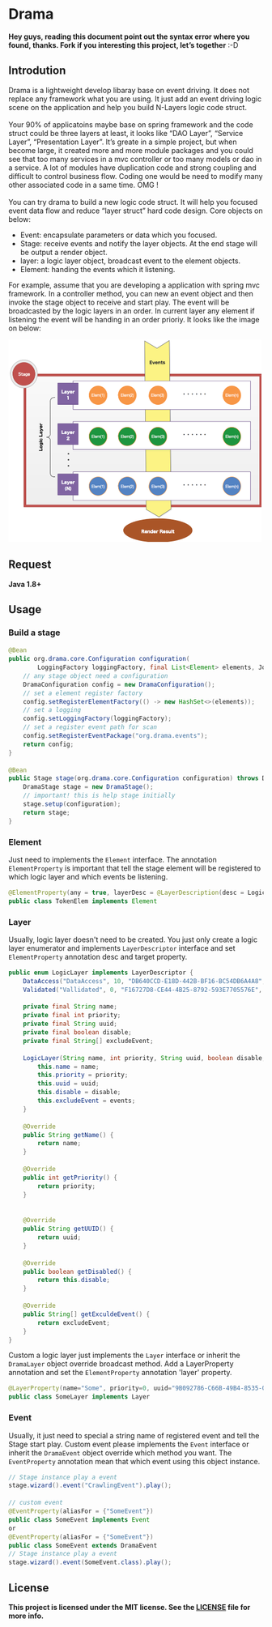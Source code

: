 # Drama

**Hey guys, reading this document point out the syntax error where you found, thanks. Fork if you interesting this project, let’s together** :-D

## Introdution 

Drama is a lightweight develop libaray base on event driving. It does not replace any framework what you are using. It just add an event driving logic scene on the application and help you build N-Layers logic code struct.  <br /><br />Your 90% of applicatoins maybe base on spring framework and the code struct could be three layers at least, it looks like “DAO Layer”, “Service Layer”, “Presentation Layer”. It’s greate in a simple project, but when become large, it created more and more module packages and you could see that too many services in a mvc controller or too many models or dao in a service. A lot of modules have duplication code and strong coupling and difficult to control business flow. Coding one would be need to modify many other associated code in a same time. OMG !  <br /><br />You can try drama to build a new logic code struct. It will help you focused event data flow and reduce “layer struct” hard code design. Core objects on below:

+ Event: encapsulate parameters or data which you focused. 
+ Stage: receive events and notify the layer objects. At the end stage will be output a render object.
+ layer: a logic layer object, broadcast event to the element objects. 
+ Element: handing the events which it listening. 

For example, assume that you are developing a application with spring mvc framework. In a controller method, you can new an event object and then invoke the stage object to receive and start play. The event will be broadcasted by the logic layers in an order. In current layer any element if listening the event will be handing in an order prioriy. It looks like the image on below:

<img src="https://raw.githubusercontent.com/Nickymaco/drama/master/images/drama.png" style="height:400px;width:500px" />

## Request

**Java 1.8+**

## Usage

### Build a stage
```java
@Bean
public org.drama.core.Configuration configuration(
        LoggingFactory loggingFactory, final List<Element> elements, JohncrawlerProperties properties) {
    // any stage object need a configuration
    DramaConfiguration config = new DramaConfiguration();
    // set a element register factory
    config.setRegisterElementFactory(() -> new HashSet<>(elements));
    // set a logging
    config.setLoggingFactory(loggingFactory);
    // set a register event path for scan
    config.setRegisterEventPackage("org.drama.events");
    return config;
}

@Bean
public Stage stage(org.drama.core.Configuration configuration) throws DramaException {
    DramaStage stage = new DramaStage();
    // important! this is help stage initially
    stage.setup(configuration);
    return stage;
}
```

### Element
Just need to implements the `Element` interface. The annotation `ElementProperty` is important that tell the stage element will be registered to which logic layer and which events be listening. 
```java
@ElementProperty(any = true, layerDesc = @LayerDescription(desc = LogicLayer.class, target = "Vallidated"))
public class TokenElem implements Element
```

### Layer
Usually, logic layer doesn't need to be created. You just only create a logic layer enumerator and implements `LayerDescriptor` interface and set `ElementProperty` annotation desc and target property.
```java
public enum LogicLayer implements LayerDescriptor {
    DataAccess("DataAccess", 10, "DB640CCD-E18D-442B-BF16-BC54DB6A4A8", false, null),
    Validated("Vallidated", 0, "F16727D8-CE44-4B25-8792-593E7705576E", false, null);
    
    private final String name;
    private final int priority;
    private final String uuid;
    private final boolean disable;
    private final String[] excludeEvent;
    
    LogicLayer(String name, int priority, String uuid, boolean disable, String[] events) {
        this.name = name;
        this.priority = priority;
        this.uuid = uuid;
        this.disable = disable;
        this.excludeEvent = events;
    }

    @Override
    public String getName() {
        return name;
    }

    @Override
    public int getPriority() {
        return priority;
    }


    @Override
    public String getUUID() {
        return uuid;
    }

    @Override
    public boolean getDisabled() {
        return this.disable;
    }

    @Override
    public String[] getExculdeEvent() {
        return excludeEvent;
    }
}
```
Custom a logic layer just implements the `Layer` interface or inherit the `DramaLayer` object override broadcast method. Add a LayerProperty annotation and set the `ElementProperty` annotation 'layer' property.
```java
@LayerProperty(name="Some", priority=0, uuid="9B092786-C66B-49B4-8535-0D0EA4D900D2")
public class SomeLayer implements Layer
```

### Event
Usually, it just need to special a string name of registered event and tell the Stage start play. Custom event please implements the `Event` interface or inherit the `DramaEvent` object override which method you want. The `EventProperty` annotation mean that which event using this object instance.
```java
// Stage instance play a event
stage.wizard().event("CrawlingEvent").play();

// custom event
@EventProperty(aliasFor = {"SomeEvent"})
public class SomeEvent implements Event
or 
@EventProperty(aliasFor = {"SomeEvent"})
public class SomeEvent extends DramaEvent
// Stage instance play a event
stage.wizard().event(SomeEvent.class).play();
```

## License

**This project is licensed under the MIT license. See the [LICENSE](LICENSE) file for more info.**